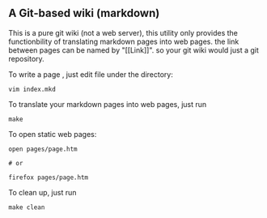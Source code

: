 
## A Git-based wiki (markdown)

This is a pure git wiki (not a web server), this utility only provides the functionbility
of translating markdown pages into web pages. the link between pages can be
named by "[[Link]]". so your git wiki would just a git repository.

To write a page , just edit file under the directory:

    vim index.mkd

To translate your markdown pages into web pages, just run 

    make 

To open static web pages:

    open pages/page.htm

    # or
    
    firefox pages/page.htm

To clean up, just run

    make clean


